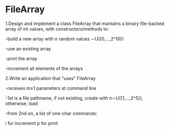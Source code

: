 # FileArray

1.Design and implement a class FileArray that mantains a binary file-backed array of int values, with constructors/methods to:

-build a new array with n random values ∼U({0,…,2^10})

-use an existing array

-print the array

-increment all elements of the arrays


2.Write an application that "uses" FileArray

-receives m≥1 parameters at command line

-1st is a file pathname, if not existing, create with n∼U({1,…,2^5}), otherwise, load

-from 2nd on, a list of one-char commands:

i for increment
p for print
